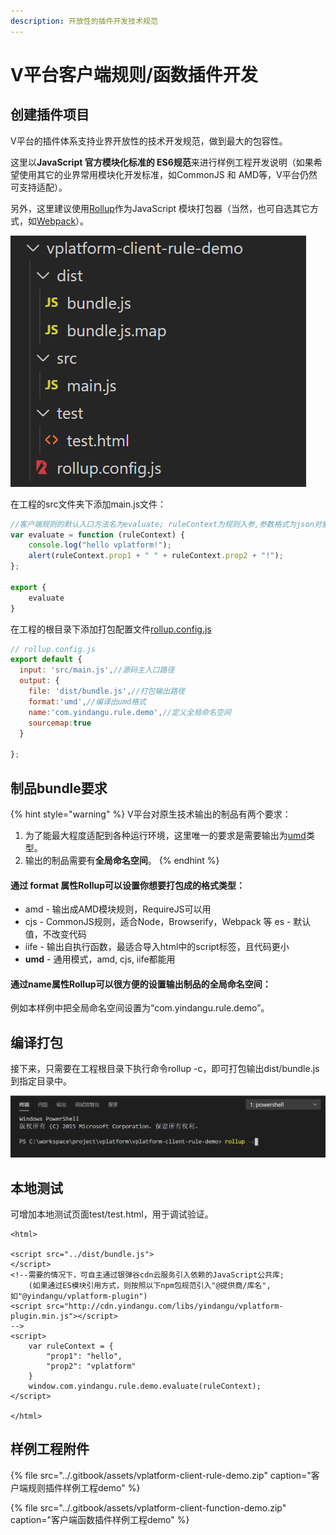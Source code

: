 ```yaml
---
description: 开放性的插件开发技术规范
---
```


# V平台客户端规则/函数插件开发

## 创建插件项目

V平台的插件体系支持业界开放性的技术开发规范，做到最大的包容性。

这里以**JavaScript 官方模块化标准的 ES6规范**来进行样例工程开发说明（如果希望使用其它的业界常用模块化开发标准，如CommonJS 和 AMD等，V平台仍然可支持适配）。

另外，这里建议使用[Rollup](https://www.rollupjs.com/)作为JavaScript 模块打包器（当然，也可自选其它方式，如[Webpack](https://webpack.js.org/)）。

![&#x5BA2;&#x6237;&#x7AEF;&#x89C4;&#x5219;&#x6837;&#x4F8B;&#x5DE5;&#x7A0B;&#x7684;&#x76EE;&#x5F55;&#x7ED3;&#x6784;](../.gitbook/assets/qi-ye-wei-xin-jie-tu-16051469968073.png)

在工程的src文件夹下添加main.js文件：

```javascript
//客户端规则的默认入口方法名为evaluate; ruleContext为规则入参,参数格式为json对象
var evaluate = function (ruleContext) {
    console.log("hello vplatform!");
    alert(ruleContext.prop1 + " " + ruleContext.prop2 + "!");
};

export {
    evaluate
}
```

在工程的根目录下添加打包配置文件[rollup.config.js](https://www.rollupjs.com/guide/command-line-reference/#%E9%85%8D%E7%BD%AE%E6%96%87%E4%BB%B6configuration-files)

```javascript
// rollup.config.js
export default {
  input: 'src/main.js',//源码主入口路径
  output: {
    file: 'dist/bundle.js',//打包输出路径
    format:'umd',//编译出umd格式
    name:'com.yindangu.rule.demo',//定义全局命名空间
    sourcemap:true
  }
  
};
```

## 制品bundle要求

{% hint style="warning" %}
V平台对原生技术输出的制品有两个要求：

1. 为了能最大程度适配到各种运行环境，这里唯一的要求是需要输出为[umd](https://zhuanlan.zhihu.com/p/79695530)类型。
2. 输出的制品需要有**全局命名空间**。
{% endhint %}

####  **通过 format 属性Rollup可以设置你想要打包成的格式类型：**

* amd - 输出成AMD模块规则，RequireJS可以用
* cjs - CommonJS规则，适合Node，Browserify，Webpack 等 es - 默认值，不改变代码 
* iife - 输出自执行函数，最适合导入html中的script标签，且代码更小
* **umd** - 通用模式，amd, cjs, iife都能用

#### **通过name属性Rollup可以很方便的设置输出制品的全局命名空间：**

例如本样例中把全局命名空间设置为“com.yindangu.rule.demo”。

## 编译打包

接下来，只需要在工程根目录下执行命令rollup -c，即可打包输出dist/bundle.js到指定目录中。

![](../.gitbook/assets/qi-ye-wei-xin-jie-tu-16051486524716.png)

## 本地测试

可增加本地测试页面test/test.html，用于调试验证。

```markup
<html>

<script src="../dist/bundle.js">
</script>
<!--需要的情况下，可自主通过银弹谷cdn云服务引入依赖的JavaScript公共库;
    (如果通过ES模块引用方式，则按照以下npm包规范引入"@提供商/库名",如"@yindangu/vplatform-plugin")
<script src="http://cdn.yindangu.com/libs/yindangu/vplatform-plugin.min.js"></script>
-->
<script>
    var ruleContext = {
        "prop1": "hello",
        "prop2": "vplatform"
    }
    window.com.yindangu.rule.demo.evaluate(ruleContext);
</script>

</html>
```

##   样例工程附件

{% file src="../.gitbook/assets/vplatform-client-rule-demo.zip" caption="客户端规则插件样例工程demo" %}

{% file src="../.gitbook/assets/vplatform-client-function-demo.zip" caption="客户端函数插件样例工程demo" %}



 






